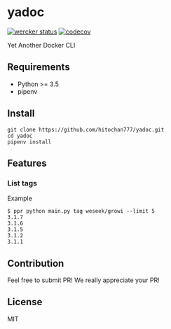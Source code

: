 # yadoc
[![wercker status](https://app.wercker.com/status/dfde7a709e3ddec8be88e81717f9bad0/s/master "wercker status")](https://app.wercker.com/project/byKey/dfde7a709e3ddec8be88e81717f9bad0)
[![codecov](https://codecov.io/gh/hitochan777/yadoc/branch/master/graph/badge.svg)](https://codecov.io/gh/hitochan777/yadoc)

Yet Another Docker CLI

## Requirements
- Python >= 3.5
- pipenv
## Install

```
git clone https://github.com/hitochan777/yadoc.git
cd yadoc
pipenv install
```

## Features

### List tags

Example
```
$ ppr python main.py tag weseek/growi --limit 5
3.1.7
3.1.6
3.1.5
3.1.2
3.1.1
```

## Contribution
Feel free to submit PR!
We really appreciate your PR!

## License
MIT
